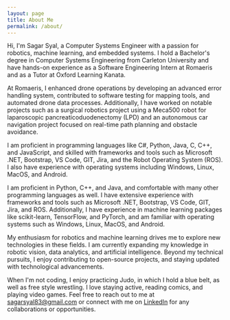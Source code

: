 ```yaml
---
layout: page
title: About Me
permalink: /about/
---
```


Hi, I'm Sagar Syal, a Computer Systems Engineer with a passion for robotics, machine learning, and embedded systems. I hold a Bachelor's degree in Computer Systems Engineering from Carleton University and have hands-on experience as a Software Engineering Intern at Romaeris and as a Tutor at Oxford Learning Kanata.

At Romaeris, I enhanced drone operations by developing an advanced error handling system, contributed to software testing for mapping tools, and automated drone data processes. Additionally, I have worked on notable projects such as a surgical robotics project using a Meca500 robot for laparoscopic pancreaticoduodenectomy (LPD) and an autonomous car navigation project focused on real-time path planning and obstacle avoidance.

I am proficient in programming languages like C#, Python, Java, C, C++, and JavaScript, and skilled with frameworks and tools such as Microsoft .NET, Bootstrap, VS Code, GIT, Jira, and the Robot Operating System (ROS). I also have experience with operating systems including Windows, Linux, MacOS, and Android.

I am proficient in Python, C++, and Java, and comfortable with many other programming languages as well. I have extensive experience with frameworks and tools such as Microsoft .NET, Bootstrap, VS Code, GIT, Jira, and ROS. Additionally, I have experience in machine learning packages like scikit-learn, TensorFlow, and PyTorch, and am familiar with operating systems such as Windows, Linux, MacOS, and Android.

My enthusiasm for robotics and machine learning drives me to explore new technologies in these fields. I am currently expanding my knowledge in robotic vision, data analytics, and artificial intelligence. Beyond my technical pursuits, I enjoy contributing to open-source projects, and staying updated with technological advancements.

When I'm not coding, I enjoy practicing Judo, in which I hold a blue belt, as well as free style wrestling. I love staying active, reading comics, and playing video games. Feel free to reach out to me at [sagarsyal83@gmail.com](mailto:sagarsyal83@gmail.com) or connect with me on [LinkedIn](https://www.linkedin.com/in/sagar-syal ) for any collaborations or opportunities.